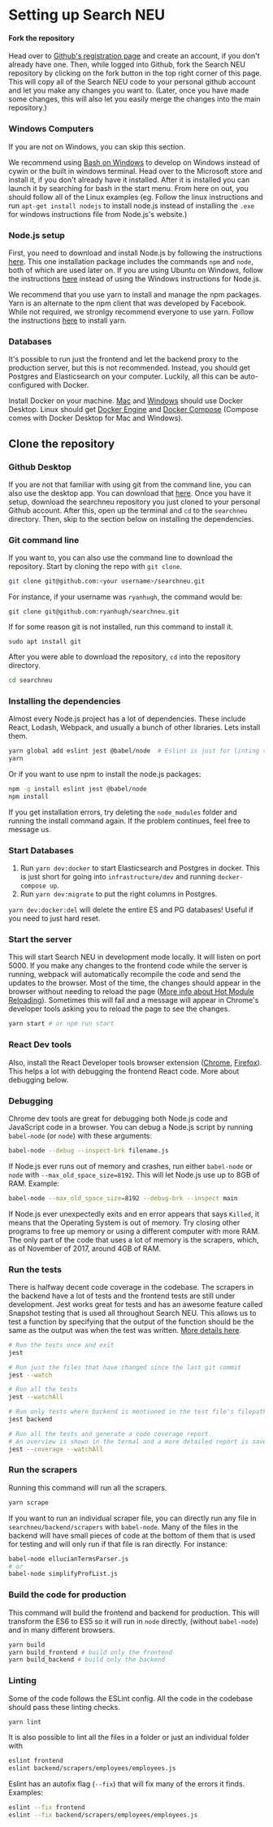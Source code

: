 
# Setting up Search NEU 

#### Fork the repository

Head over to [Github's registration page](https://github.com/join) and create an account, if you don't already have one. Then, while logged into Github, fork the Search NEU repository by clicking on the fork button in the top right corner of this page. This will copy all of the Search NEU code to your personal github account and let you make any changes you want to. (Later, once you have made some changes, this will also let you easily merge the changes into the main repository.)

### Windows Computers 
If you are not on Windows, you can skip this section.

We recommend using [Bash on Windows](https://www.microsoft.com/en-us/p/ubuntu/9nblggh4msv6) to develop on Windows instead of cywin or the built in windows terminal. Head over to the Microsoft store and install it, if you don't already have it installed. After it is installed you can launch it by searching for bash in the start menu. From here on out, you should follow all of the Linux examples (eg. Follow the linux instructions and run `apt-get install nodejs` to install node.js instead of installing the `.exe` for windows instructions file from Node.js's website.)


### Node.js setup

First, you need to download and install Node.js by following the instructions [here](https://nodejs.org/en). This one installation package includes the commands `npm` and `node`, both of which are used later on.  If you are using Ubuntu on Windows, follow the instructions [here](https://nodejs.org/en/download/package-manager/#debian-and-ubuntu-based-linux-distributions-enterprise-linux-fedora-and-snap-packages) instead of using the Windows instructions for Node.js. 

We recommend that you use yarn to install and manage the npm packages. Yarn is an alternate to the npm client that was developed by Facebook. While not required, we stronlgy recommend everyone to use yarn. Follow the instructions [here](https://yarnpkg.com/lang/en/docs/install/) to install yarn. 

### Databases

It's possible to run just the frontend and let the backend proxy to the production server, but this is not recommended. Instead, you should get Postgres and Elasticsearch on your computer. Luckily, all this can be auto-configured with Docker. 

Install Docker on your machine. [Mac](https://docs.docker.com/docker-for-mac/install) and [Windows](https://docs.docker.com/docker-for-windows/install/) should use Docker Desktop. Linux should get [Docker Engine](https://docs.docker.com/install/linux/docker-ce/ubuntu/) and [Docker Compose](https://docs.docker.com/compose/install/) (Compose comes with Docker Desktop for Mac and Windows).


## Clone the repository

### Github Desktop

If you are not that familiar with using git from the command line, you can also use the desktop app. You can download that [here](https://desktop.github.com). Once you have it setup, download the searchneu repository you just cloned to your personal Github account. After this, open up the terminal and `cd` to the `searchneu` directory. Then, skip to the section below on installing the dependencies. 

### Git command line
If you want to, you can also use the command line to download the repository. Start by cloning the repo with `git clone`.
```bash
git clone git@github.com:<your username>/searchneu.git
```
For instance, if your username was `ryanhugh`, the command would be:
```
git clone git@github.com:ryanhugh/searchneu.git
```

If for some reason git is not installed, run this command to install it.

```
sudo apt install git
```

After you were able to download the repository, `cd` into the repository directory. 
```bash
cd searchneu
```

### Installing the dependencies
Almost every Node.js project has a lot of dependencies. These include React, Lodash, Webpack, and usually a bunch of other libraries. Lets install them. 

```bash
yarn global add eslint jest @babel/node  # Eslint is just for linting the code and jest is used for testing the code.
yarn
```

Or if you want to use npm to install the node.js packages:
```bash
npm -g install eslint jest @babel/node
npm install
```

If you get installation errors, try deleting the `node_modules` folder and running the install command again. If the problem continues, feel free to message us.

### Start Databases

1. Run `yarn dev:docker` to start Elasticsearch and Postgres in docker. This is just short for going into `infrastructure/dev` and running `docker-compose up`. 
2. Run `yarn dev:migrate` to put the right columns in Postgres.

`yarn dev:docker:del` will delete the entire ES and PG databases! Useful if you need to just hard reset.

### Start the server

This will start Search NEU in development mode locally. It will listen on port 5000. If you make any changes to the frontend code while the server is running, webpack will automatically recompile the code and send the updates to the browser. Most of the time, the changes should appear in the browser without needing to reload the page ([More info about Hot Module Reloading](https://webpack.js.org/concepts/hot-module-replacement/)). Sometimes this will fail and a message will appear in Chrome's developer tools asking you to reload the page to see the changes. 

```bash
yarn start # or npm run start
```

### React Dev tools

Also, install the React Developer tools browser extension ([Chrome](https://chrome.google.com/webstore/detail/react-developer-tools/fmkadmapgofadopljbjfkapdkoienihi?hl=en), [Firefox](https://addons.mozilla.org/en-US/firefox/addon/react-devtools/)). This helps a lot with debugging the frontend React code. More about debugging below.

### Debugging

Chrome dev tools are great for debugging both Node.js code and JavaScript code in a browser. You can debug a Node.js script by running `babel-node` (or `node`) with these arguments:

```bash
babel-node --debug --inspect-brk filename.js
```

If Node.js ever runs out of memory and crashes, run either `babel-node` or `node` with `--max_old_space_size=8192`. This will let Node.js use up to 8GB of RAM. Example:

```bash
babel-node --max_old_space_size=8192 --debug-brk --inspect main
```

If Node.js ever unexpectedly exits and en error appears that says `Killed`, it means that the Operating System is out of memory. Try closing other programs to free up memory or using a different computer with more RAM. The only part of the code that uses a lot of memory is the scrapers, which, as of November of 2017, around 4GB of RAM.

### Run the tests

There is halfway decent code coverage in the codebase. The scrapers in the backend have a lot of tests and the frontend tests are still under development. Jest works great for tests and has an awesome feature called Snapshot testing that is used all throughout Search NEU. This allows us to test a function by specifying that the output of the function should be the same as the output was when the test was written. [More details here](http://facebook.github.io/jest/docs/en/snapshot-testing.html).

```bash
# Run the tests once and exit
jest 

# Run just the files that have changed since the last git commit
jest --watch 

# Run all the tests
jest --watchAll 

# Run only tests where backend is mentioned in the test file's filepath.
jest backend 

# Run all the tests and generate a code coverage report. 
# An overview is shown in the termal and a more detailed report is saved in the coverage directory.
jest --coverage --watchAll 
```

### Run the scrapers

Running this command will run all the scrapers. 
```bash
yarn scrape
```
If you want to run an individual scraper file, you can directly run any file in `searchneu/backend/scrapers` with `babel-node`. Many of the files in the backend will have small pieces of code at the bottom of them that is used for testing and will only run if that file is ran directly. For instance:

```bash
babel-node ellucianTermsParser.js
# or
babel-node simplifyProfList.js
```


### Build the code for production

This command will build the frontend and backend for production. This will transform the ES6 to ES5 so it will run in `node` directly, (without `babel-node`) and in many different browsers. 

```bash
yarn build
yarn build_frontend # build only the frontend
yarn build_backend # build only the backend
```

### Linting

Some of the code follows the ESLint config. All the code in the codebase should pass these linting checks. 

```bash
yarn lint
```

It is also possible to lint all the files in a folder or just an individual folder with 
```bash
eslint frontend
eslint backend/scrapers/employees/employees.js
```

Eslint has an autofix flag (`--fix`) that will fix many of the errors it finds. Examples:

```bash
eslint --fix frontend
eslint --fix backend/scrapers/employees/employees.js
```

